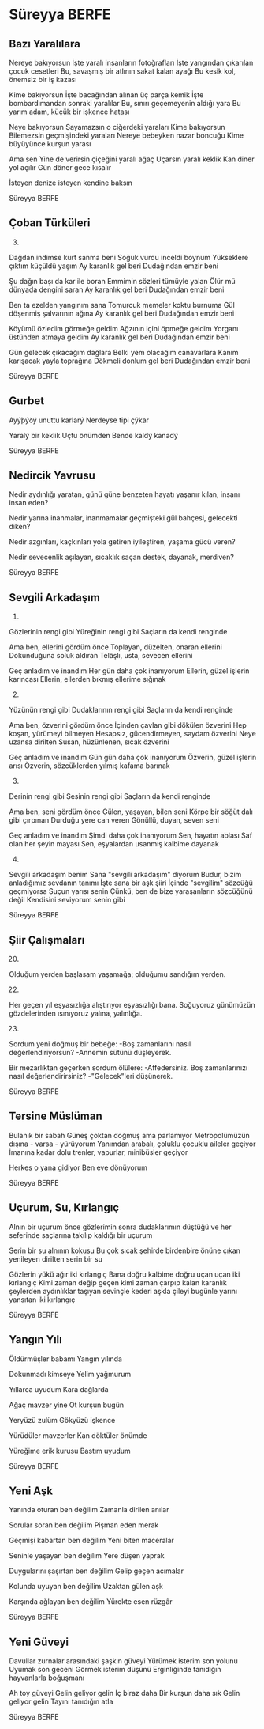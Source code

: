 # Süreyya BERFE

## Bazı Yaralılara

Nereye bakıyorsun
İşte yaralı insanların fotoğrafları
İşte yangından çıkarılan çocuk cesetleri
Bu, savaşmış bir atlının sakat kalan ayağı
Bu kesik kol, önemsiz bir iş kazası

Kime bakıyorsun
İşte bacağından alınan üç parça kemik
İşte bombardımandan sonraki yaralılar
Bu, sınırı geçemeyenin aldığı yara
Bu yarım adam, küçük bir işkence hatası

Neye bakıyorsun
Sayamazsın o ciğerdeki yaraları
Kime bakıyorsun
Bilemezsin geçmişindeki yaraları
Nereye bebeyken nazar boncuğu
Kime büyüyünce kurşun yarası

Ama sen
Yine de verirsin çiçeğini yaralı ağaç
Uçarsın yaralı keklik
Kan diner yol açılır
Gün döner gece kısalır

İsteyen denize isteyen kendine baksın

Süreyya BERFE

## Çoban Türküleri

3.
Dağdan indimse kurt sanma beni
Soğuk vurdu inceldi boynum
Yükseklere çıktım küçüldü yaşım
		Ay karanlık gel beri
		Dudağından emzir beni

Şu dağın başı da kar ile boran
Emmimin sözleri tümüyle yalan
Ölür mü dünyada dengini saran
		Ay karanlık gel beri
		Dudağından emzir beni

Ben ta ezelden yangınım sana
Tomurcuk memeler koktu burnuma
Gül döşenmiş şalvarının ağına
		Ay karanlık gel beri
		Dudağından emzir beni

Köyümü özledim görmeğe geldim
Ağzının içini öpmeğe geldim
Yorganı üstünden atmaya geldim
		Ay karanlık gel beri
		Dudağından emzir beni

Gün gelecek çıkacağım dağlara
Belki yem olacağım canavarlara
Kanım karışacak yayla toprağına
		Dökmeli donlum gel beri
                                Dudağından emzir beni

Süreyya BERFE

## Gurbet

Ayýþýðý unuttu karlarý
Nerdeyse tipi çýkar

Yaralý bir keklik
Uçtu önümden
Bende kaldý kanadý

Süreyya BERFE

## Nedircik Yavrusu

Nedir aydınlığı yaratan, günü güne benzeten
hayatı yaşanır kılan, insanı insan eden?

Nedir yarına inanmalar, inanmamalar
geçmişteki gül bahçesi, gelecekti diken?

Nedir azgınları, kaçkınları yola getiren
iyileştiren, yaşama gücü veren?

Nedir sevecenlik aşılayan, sıcaklık saçan
destek, dayanak, merdiven?

Süreyya BERFE

## Sevgili Arkadaşım

1.
Gözlerinin rengi gibi
Yüreğinin rengi gibi
Saçların da kendi renginde

Ama ben, ellerini gördüm önce
Toplayan, düzelten, onaran ellerini
Dokunduğuna soluk aldıran
Telâşlı, usta, sevecen ellerini

Geç anladım ve inandım
Her gün daha çok inanıyorum
Ellerin, güzel işlerin karıncası
Ellerin, ellerden bıkmış ellerime sığınak

2.
Yüzünün rengi gibi
Dudaklarının rengi gibi
Saçların da kendi renginde

Ama ben, özverini gördüm önce
İçinden çavlan gibi dökülen özverini
Hep koşan, yürümeyi bilmeyen
Hesapsız, gücendirmeyen, saydam özverini
Neye uzansa dirilten
Susan, hüzünlenen, sıcak özverini

Geç anladım ve inandım
Gün gün daha çok inanıyorum
Özverin, güzel işlerin arısı
Özverin, sözcüklerden yılmış kafama barınak

3.
Derinin rengi gibi
Sesinin rengi gibi
Saçların da kendi renginde

Ama ben, seni gördüm önce
Gülen, yaşayan, bilen seni
Körpe bir söğüt dalı gibi çırpınan
Durduğu yere can veren
Gönüllü, duyan, seven seni

Geç anladım ve inandım
Şimdi daha çok inanıyorum
Sen, hayatın ablası
Saf olan her şeyin mayası
Sen, eşyalardan usanmış kalbime dayanak

4.
Sevgili arkadaşım benim
Sana "sevgili arkadaşım" diyorum
Budur, bizim anladığımız sevdanın tanımı
İşte sana bir aşk şiiri
İçinde "sevgilim" sözcüğü geçmiyorsa
Suçun yarısı senin
Çünkü, ben de bize yaraşanların sözcüğünü değil
Kendisini seviyorum senin gibi

Süreyya BERFE

## Şiir Çalışmaları

20.
Olduğum yerden başlasam yaşamağa;
olduğumu sandığım yerden.


22. 
Her geçen yıl eşyasızlığa alıştırıyor
eşyasızlığı bana.
Soğuyoruz günümüzün gözdelerinden
ısınıyoruz yalına, yalınlığa.


23.
Sordum yeni doğmuş bir bebeğe:
-Boş zamanlarını nasıl değerlendiriyorsun?
-Annemin sütünü düşleyerek.

Bir mezarlıktan geçerken sordum ölülere:
-Affedersiniz. Boş zamanlarınızı nasıl
değerlendirirsiniz?
-"Gelecek"leri düşünerek.

Süreyya BERFE

## Tersine Müslüman

Bulanık bir sabah
Güneş çoktan doğmuş ama parlamıyor
Metropolümüzün dışına - varsa - yürüyorum
Yanımdan arabalı, çoluklu çocuklu aileler geçiyor
İmanına kadar dolu trenler, vapurlar, minibüsler geçiyor

Herkes o yana gidiyor
Ben eve dönüyorum

Süreyya BERFE

## Uçurum, Su, Kırlangıç

Alnın bir uçurum
önce gözlerimin
sonra dudaklarımın düştüğü
ve her seferinde
saçlarına takılıp kaldığı bir uçurum

Serin bir su alnının kokusu
Bu çok sıcak şehirde
birdenbire önüne çıkan
yenileyen dirilten
serin bir su

Gözlerin
yükü ağır iki kırlangıç
Bana doğru kalbime doğru
uçan uçan iki kırlangıç
Kimi zaman değip geçen
kimi zaman çarpıp kalan
karanlık şeylerden aydınlıklar taşıyan
sevinçle kederi
aşkla çileyi
bugünle yarını yansıtan
iki kırlangıç

Süreyya BERFE

## Yangın Yılı

Öldürmüşler babamı
Yangın yılında

Dokunmadı kimseye
Yelim yağmurum

Yıllarca uyudum
Kara dağlarda

Ağaç mavzer yine
Ot kurşun bugün

Yeryüzü zulüm
Gökyüzü işkence

Yürüdüler mavzerler
Kan döktüler önümde

Yüreğime erik kurusu
Bastım uyudum

Süreyya BERFE

## Yeni Aşk

Yanında oturan ben değilim
Zamanla dirilen anılar

Sorular soran ben değilim
Pişman eden merak

Geçmişi kabartan ben değilim
Yeni biten maceralar

Seninle yaşayan ben değilim
Yere düşen yaprak

Duygularını şaşırtan ben değilim
Gelip geçen acımalar

Kolunda uyuyan ben değilim
Uzaktan gülen aşk

Karşında ağlayan ben değilim
Yürekte esen rüzgâr

Süreyya BERFE

## Yeni Güveyi

Davullar zurnalar arasındaki şaşkın güveyi
Yürümek isterim son yolunu
Uyumak son geceni
Görmek isterim düşünü
Erginliğinde tanıdığın hayvanlarla boğuşmanı

Ah toy güveyi
Gelin geliyor gelin
İç biraz daha
Bir kurşun daha sık
Gelin geliyor gelin
Tayını tanıdığın atla

Süreyya BERFE